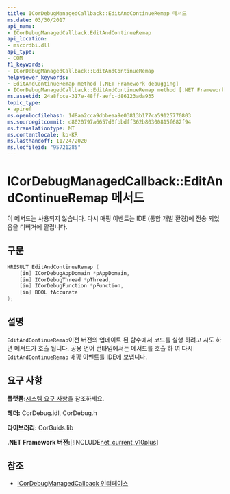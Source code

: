 ```yaml
---
title: ICorDebugManagedCallback::EditAndContinueRemap 메서드
ms.date: 03/30/2017
api_name:
- ICorDebugManagedCallback.EditAndContinueRemap
api_location:
- mscordbi.dll
api_type:
- COM
f1_keywords:
- ICorDebugManagedCallback::EditAndContinueRemap
helpviewer_keywords:
- EditAndContinueRemap method [.NET Framework debugging]
- ICorDebugManagedCallback::EditAndContinueRemap method [.NET Framework debugging]
ms.assetid: 24a8fcce-317e-48ff-aefc-d86123ada935
topic_type:
- apiref
ms.openlocfilehash: 1d8aa2cca9dbbeaa9e03813b177ca59125770803
ms.sourcegitcommit: d8020797a6657d0fbbdff362b80300815f682f94
ms.translationtype: MT
ms.contentlocale: ko-KR
ms.lasthandoff: 11/24/2020
ms.locfileid: "95721285"
---
```

# <a name="icordebugmanagedcallbackeditandcontinueremap-method"></a>ICorDebugManagedCallback::EditAndContinueRemap 메서드

이 메서드는 사용되지 않습니다. 다시 매핑 이벤트는 IDE (통합 개발 환경)에 전송 되었음을 디버거에 알립니다.  
  
## <a name="syntax"></a>구문  
  
```cpp  
HRESULT EditAndContinueRemap (  
    [in] ICorDebugAppDomain *pAppDomain,  
    [in] ICorDebugThread *pThread,  
    [in] ICorDebugFunction *pFunction,  
    [in] BOOL fAccurate  
);  
```  
  
## <a name="remarks"></a>설명  

 `EditAndContinueRemap`이전 버전의 업데이트 된 함수에서 코드를 실행 하려고 시도 하면 메서드가 호출 됩니다. 공용 언어 런타임에서는 메서드를 호출 하 여 다시 `EditAndContinueRemap` 매핑 이벤트를 IDE에 보냅니다.  
  
## <a name="requirements"></a>요구 사항  

 **플랫폼:**[시스템 요구 사항](../../get-started/system-requirements.md)을 참조하세요.  
  
 **헤더:** CorDebug.idl, CorDebug.h  
  
 **라이브러리:** CorGuids.lib  
  
 **.NET Framework 버전:**[!INCLUDE[net_current_v10plus](../../../../includes/net-current-v10plus-md.md)]  
  
## <a name="see-also"></a>참조

- [ICorDebugManagedCallback 인터페이스](icordebugmanagedcallback-interface.md)
